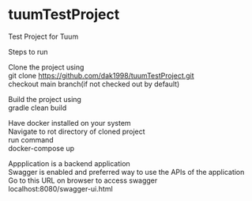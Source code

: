 # tuumTestProject
Test Project for Tuum

Steps to run<br/>

Clone the project using<br/>
git clone https://github.com/dak1998/tuumTestProject.git<br/>
checkout main branch(if not checked out by default)<br/>

Build the project using<br/>
gradle clean build<br/>

Have docker installed on your system<br/>
Navigate to rot directory of cloned project<br/>
run command<br/>
docker-compose up<br/>

Appplication is a backend application<br/>
Swagger is enabled and preferred way to use the APIs of the application<br/>
Go to this URL on browser to access swagger<br/>
localhost:8080/swagger-ui.html<br/>
